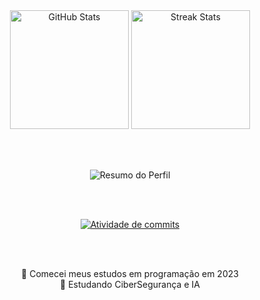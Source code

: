 <div align="center">

  <!-- GitHub Stats -->
  <img height="190" alt="GitHub Stats" src="https://github-readme-stats.vercel.app/api?username=JoaoDario632&show_icons=true&theme=default&border_color=00008B&title_color=00008B&icon_color=00008B&text_color=1E90FF"/>

  <!-- Streak Stats -->
  <img height="190" alt="Streak Stats" src="https://streak-stats.vercel.app/?user=JoaoDario632&theme=dark&border=00008B&stroke=00008B&background=000000"/>

  <br><br>
  <!-- Resumo do Perfil -->
  <img alt="Resumo do Perfil" src="http://github-profile-summary-cards.vercel.app/api/cards/profile-details?username=JoaoDario632&theme=default&border_color=00008B&title_color=00008B&icon_color=00008B&text_color=1E90FF"/>

  <br><br>

  <!-- Gráfico de commits -->
  [![Atividade de commits](https://github-readme-activity-graph.vercel.app/graph?username=JoaoDario632&bg_color=000000&color=1E90FF&line=00008B&point=00008B&area=true&hide_border=true)](https://github.com/JoaoDario632)

  <br><br>

  <p>
    🔭 Comecei meus estudos em programação em 2023 <br>
    🔬 Estudando CiberSegurança e IA
  </p>

</div>
